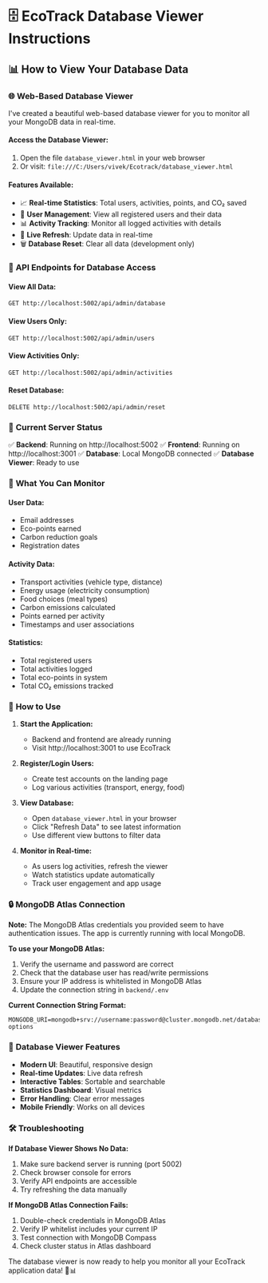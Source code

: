 # 🗄️ EcoTrack Database Viewer Instructions

## 📊 How to View Your Database Data

### 🌐 **Web-Based Database Viewer**
I've created a beautiful web-based database viewer for you to monitor all your MongoDB data in real-time.

#### **Access the Database Viewer:**
1. Open the file `database_viewer.html` in your web browser
2. Or visit: `file:///C:/Users/vivek/Ecotrack/database_viewer.html`

#### **Features Available:**
- 📈 **Real-time Statistics**: Total users, activities, points, and CO₂ saved
- 👥 **User Management**: View all registered users and their data
- 📊 **Activity Tracking**: Monitor all logged activities with details
- 🔄 **Live Refresh**: Update data in real-time
- 🗑️ **Database Reset**: Clear all data (development only)

### 🔧 **API Endpoints for Database Access**

#### **View All Data:**
```
GET http://localhost:5002/api/admin/database
```

#### **View Users Only:**
```
GET http://localhost:5002/api/admin/users
```

#### **View Activities Only:**
```
GET http://localhost:5002/api/admin/activities
```

#### **Reset Database:**
```
DELETE http://localhost:5002/api/admin/reset
```

### 📱 **Current Server Status**

✅ **Backend**: Running on http://localhost:5002
✅ **Frontend**: Running on http://localhost:3001
✅ **Database**: Local MongoDB connected
✅ **Database Viewer**: Ready to use

### 🎯 **What You Can Monitor**

#### **User Data:**
- Email addresses
- Eco-points earned
- Carbon reduction goals
- Registration dates

#### **Activity Data:**
- Transport activities (vehicle type, distance)
- Energy usage (electricity consumption)
- Food choices (meal types)
- Carbon emissions calculated
- Points earned per activity
- Timestamps and user associations

#### **Statistics:**
- Total registered users
- Total activities logged
- Total eco-points in system
- Total CO₂ emissions tracked

### 🚀 **How to Use**

1. **Start the Application:**
   - Backend and frontend are already running
   - Visit http://localhost:3001 to use EcoTrack

2. **Register/Login Users:**
   - Create test accounts on the landing page
   - Log various activities (transport, energy, food)

3. **View Database:**
   - Open `database_viewer.html` in your browser
   - Click "Refresh Data" to see latest information
   - Use different view buttons to filter data

4. **Monitor in Real-time:**
   - As users log activities, refresh the viewer
   - Watch statistics update automatically
   - Track user engagement and app usage

### 🔒 **MongoDB Atlas Connection**

**Note:** The MongoDB Atlas credentials you provided seem to have authentication issues. The app is currently running with local MongoDB. 

**To use your MongoDB Atlas:**
1. Verify the username and password are correct
2. Check that the database user has read/write permissions
3. Ensure your IP address is whitelisted in MongoDB Atlas
4. Update the connection string in `backend/.env`

**Current Connection String Format:**
```
MONGODB_URI=mongodb+srv://username:password@cluster.mongodb.net/database?options
```

### 🎨 **Database Viewer Features**

- **Modern UI**: Beautiful, responsive design
- **Real-time Updates**: Live data refresh
- **Interactive Tables**: Sortable and searchable
- **Statistics Dashboard**: Visual metrics
- **Error Handling**: Clear error messages
- **Mobile Friendly**: Works on all devices

### 🛠️ **Troubleshooting**

**If Database Viewer Shows No Data:**
1. Make sure backend server is running (port 5002)
2. Check browser console for errors
3. Verify API endpoints are accessible
4. Try refreshing the data manually

**If MongoDB Atlas Connection Fails:**
1. Double-check credentials in MongoDB Atlas
2. Verify IP whitelist includes your current IP
3. Test connection with MongoDB Compass
4. Check cluster status in Atlas dashboard

The database viewer is now ready to help you monitor all your EcoTrack application data! 🌱📊